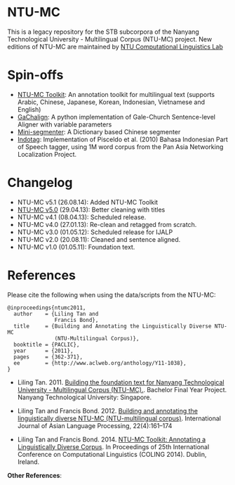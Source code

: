 NTU-MC
======

This is a legacy repository for the STB subcorpora of the Nanyang Technological University - Multilingual Corpus (NTU-MC) project. New editions of NTU-MC are maintained by [NTU Computational Linguistics Lab](http://compling.hss.ntu.edu.sg/index.html)


Spin-offs
========

* [NTU-MC Toolkit](http://www.aclweb.org/anthology/C/C14/C14-2019.pdf): An annotation toolkit for multilingual text (supports Arabic, Chinese, Japanese, Korean, Indonesian, Vietnamese and English)
* [GaChalign](https://github.com/alvations/gachalign): A python implementation of Gale-Church Sentence-level Aligner with variable parameters
* [Mini-segmenter](https://code.google.com/p/mini-segmenter/): A Dictionary based Chinese segmenter
* [Indotag](): Implementation of Pisceldo et al. (2010) Bahasa Indonesian Part of Speech tagger, using 1M word corpus from the Pan Asia Networking Localization Project. 


Changelog
==========


* NTU-MC v5.1 (26.08.14): Added NTU-MC Toolkit
* [NTU-MC v5.0](https://drive.google.com/drive/folders/1ResffV1GXLCK6Dc-0ZxFeBRS9CtnMS71?usp=sharing) (29.04.13): Better cleaning with titles 
* NTU-MC v4.1 (08.04.13): Scheduled release.
* NTU-MC v4.0 (27.01.13): Re-clean and retagged from scratch.
* NTU-MC v3.0 (01.05.12): Scheduled release for IJALP
* NTU-MC v2.0 (20.08.11): Cleaned and sentence aligned.
* NTU-MC v1.0 (01.05.11): Foundation text.



References
==========

Please cite the following when using the data/scripts from the NTU-MC:

```
@inproceedings{ntumc2011,
  author    = {Liling Tan and
               Francis Bond},
  title     = {Building and Annotating the Linguistically Diverse NTU-MC
               (NTU-Multilingual Corpus)},
  booktitle = {PACLIC},
  year      = {2011},
  pages     = {362-371},
  ee        = {http://www.aclweb.org/anthology/Y11-1038},
}
```

* Liling Tan. 2011. [Building the foundation text for Nanyang Technological University - Multilingual Corpus (NTU-MC).](http://dr.ntu.edu.sg/bitstream/handle/10220/7790/Liling%20Tan.pdf). Bachelor Final Year Project. Nanyang Technological University: Singapore.

* Liling Tan and Francis Bond. 2012. [Building and annotating the linguistically diverse NTU-MC (NTU-multilingual corpus)](http://www.colips.org/journal/volume22/22.4.2.NTU-MC%20Tan%20final.pdf). International Journal of Asian Language Processing, 22(4):161–174

* Liling Tan and Francis Bond. 2014. [NTU-MC Toolkit: Annotating a Linguistically Diverse Corpus](http://www.aclweb.org/anthology/C/C14/C14-2019.pdf). In Proceedings of 25th International Conference on Computational Linguistics (COLING 2014). Dublin, Ireland.


**Other References**:
